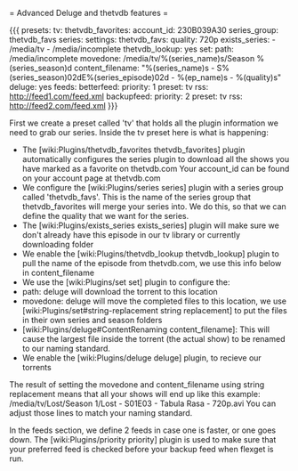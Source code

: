 = Advanced Deluge and thetvdb features =

{{{
presets:
  tv:
    thetvdb_favorites:
      account_id: 230B039A30
      series_group: thetvdb_favs
    series:
      settings:
        thetvdb_favs:
          quality: 720p
    exists_series:
      - /media/tv
      - /media/incomplete
    thetvdb_lookup: yes
    set:
      path: /media/incomplete
      movedone: /media/tv/%(series_name)s/Season %(series_season)d
      content_filename: "%(series_name)s - S%(series_season)02dE%(series_episode)02d - %(ep_name)s - %(quality)s"
    deluge: yes
feeds:
  betterfeed:
    priority: 1
    preset: tv
    rss: http://feed1.com/feed.xml
  backupfeed:
    priority: 2
    preset: tv
    rss: http://feed2.com/feed.xml
}}}

First we create a preset called 'tv' that holds all the plugin information we need to grab our series. Inside the tv preset here is what is happening:
 - The [wiki:Plugins/thetvdb_favorites thetvdb_favorites] plugin automatically configures the series plugin to download all the shows you have marked as a favorite on thetvdb.com Your account_id can be found on your account page at thetvdb.com
 - We configure the [wiki:Plugins/series series] plugin with a series group called 'thetvdb_favs'. This is the name of the series group that thetvdb_favorites will merge your series into. We do this, so that we can define the quality that we want for the series.
 - The [wiki:Plugins/exists_series exists_series] plugin will make sure we don't already have this episode in our tv library or currently downloading folder
 - We enable the [wiki:Plugins/thetvdb_lookup thetvdb_lookup] plugin to pull the name of the episode from thetvdb.com, we use this info below in content_filename
 - We use the [wiki:Plugins/set set] plugin to configure the:
  - path: deluge will download the torrent to this location
  - movedone: deluge will move the completed files to this location, we use [wiki:Plugins/set#string-replacement string replacement] to put the files in their own series and season folders
  - [wiki:Plugins/deluge#ContentRenaming content_filename]: This will cause the largest file inside the torrent (the actual show) to be renamed to our naming standard.
 - We enable the [wiki:Plugins/deluge deluge] plugin, to recieve our torrents

The result of setting the movedone and content_filename using string replacement means that all your shows will end up like this example:
 /media/tv/Lost/Season 1/Lost - S01E03 - Tabula Rasa - 720p.avi
You can adjust those lines to match your naming standard.

In the feeds section, we define 2 feeds in case one is faster, or one goes down. The [wiki:Plugins/priority priority] plugin is used to make sure that your preferred feed is checked before your backup feed when flexget is run.